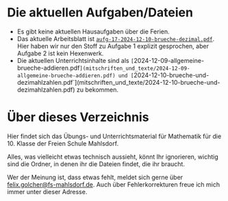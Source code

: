 # Die aktuellen Aufgaben/Dateien

* Es gibt keine aktuellen Hausaufgaben über die Ferien. 
* Das aktuelle Arbeitsblatt ist [`aufg-17-2024-12-10-brueche-dezimal.pdf`](arbeitsblaetter/aufg-17-2024-12-10-brueche-dezimal.pdf). Hier haben wir nur den Stoff zu Aufgabe 1 explizit gesprochen, aber Aufgabe 2 ist kein Hexenwerk.
* Die aktuellen Unterrichtsinhalte sind als `[`2024-12-09-allgemeine-brueche-addieren.pdf`](mitschriften_und_texte/2024-12-09-allgemeine-brueche-addieren.pdf) und [`2024-12-10-brueche-und-dezimahlzahlen.pdf`](mitschriften_und_texte/2024-12-10-brueche-und-dezimahlzahlen.pdf) zu bekommen.

# Über dieses Verzeichnis

Hier findet sich das Übungs- und Unterrichtsmaterial für Mathematik für die 10. Klasse der Freien Schule Mahlsdorf.

Alles, was vielleicht etwas technisch aussieht, könnt Ihr ignorieren, wichtig sind die Ordner, in denen ihr die Dateien findet, die ihr braucht.

Wer der Meinung ist, dass etwas fehlt, meldet sich gerne über [felix.golcher@fs-mahlsdorf.de](mailto:felix.golcher@fs-mahlsdorf.de). Auch über Fehlerkorrekturen freue ich mich immer unter dieser Adresse.
